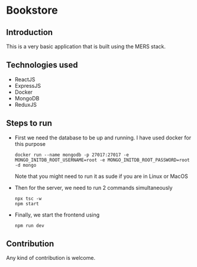 # Bookstore
## Introduction
This is a very basic application that is built using the MERS stack.

## Technologies used
- ReactJS
- ExpressJS
- Docker
- MongoDB
- ReduxJS

## Steps to run
- First we need the database to be up and running. I have used docker for this purpose 
    ```
    docker run --name mongodb -p 27017:27017 -e MONGO_INITDB_ROOT_USERNAME=root -e MONGO_INITDB_ROOT_PASSWORD=root -d mongo
    ```
    Note that you might need to run it as sude if you are in Linux or MacOS

- Then for the server, we need to run 2 commands simultaneously
    ```
    npx tsc -w 
    npm start
    ```

- Finally, we start the frontend using
    ```
    npm run dev
    ```

## Contribution
Any kind of contribution is welcome.